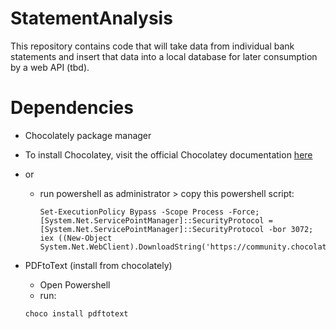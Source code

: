 # StatementAnalysis

This repository contains code that will take data from individual bank statements and insert that data into a local database for later consumption by a web API (tbd).  

# Dependencies 

- Chocolately package manager
- To install Chocolatey, visit the official Chocolatey documentation <a href="https://chocolatey.org/install">here</a>
- or
	- run powershell as administrator > copy this powershell script:
		```
		Set-ExecutionPolicy Bypass -Scope Process -Force; [System.Net.ServicePointManager]::SecurityProtocol = [System.Net.ServicePointManager]::SecurityProtocol -bor 3072; iex ((New-Object System.Net.WebClient).DownloadString('https://community.chocolatey.org/install.ps1'))
		```

- PDFtoText (install from chocolately)<br>
	- Open Powershell<br>
	- run:
	```
	choco install pdftotext
	```